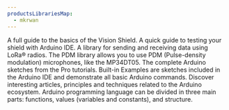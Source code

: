 ```yaml
---
productsLibrariesMap:
  - mkrwan
---
```


<EssentialsColumn title="First Steps">
    <EssentialElement link="/tutorials/portenta-vision-shield/user-manual" title="User Manual" type="getting-started">
        A full guide to the basics of the Vision Shield.
    </EssentialElement>
    <EssentialElement link="/tutorials/portenta-vision-shield/getting-started-camera" title="Quickstart Guide" type="getting-started">
        A quick guide to testing your shield with Arduino IDE.
    </EssentialElement>   
</EssentialsColumn>

<EssentialsColumn title="Suggested Libraries">
<EssentialElement title="LoRa®" type="library" link="https://github.com/sandeepmistry/arduino-LoRa">
    A library for sending and receiving data using LoRa® radios.
  </EssentialElement>

  <EssentialElement title="PDM" type="library" link="https://www.arduino.cc/en/Reference/PDM">
The PDM library allows you to use PDM (Pulse-density modulation) microphones, like the MP34DT05.
  </EssentialElement>

  <EssentialElement link="https://github.com/arduino-libraries/Arduino_Pro_Tutorials" title="Arduino Pro Tutorials" type="library">
        The complete Arduino sketches from the Pro tutorials.
</EssentialElement>

</EssentialsColumn>

<EssentialsColumn title="Arduino Basics">
    <EssentialElement link="https://www.arduino.cc/en/Tutorial/BuiltInExamples" title="Built-in Examples" type="resource">
        Built-in Examples are sketches included in the Arduino IDE and demonstrate all basic Arduino commands.
    </EssentialElement>
    <EssentialElement link="/learn" title="Learn" type="resource">
        Discover interesting articles, principles and techniques related to the Arduino ecosystem.
    </EssentialElement>
    <EssentialElement link="https://www.arduino.cc/reference/en/" title="Language Reference" type="resource">
        Arduino programming language can be divided in three main parts: functions, values (variables and constants), and structure.
    </EssentialElement>
</EssentialsColumn>